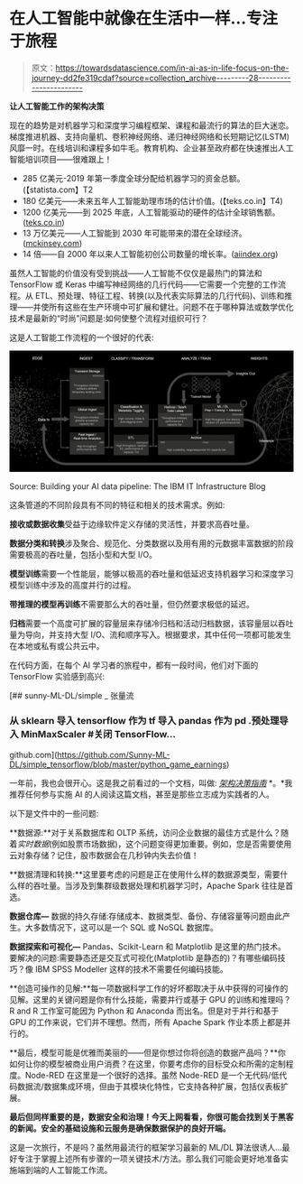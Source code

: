 # 在人工智能中就像在生活中一样…专注于旅程

> 原文：<https://towardsdatascience.com/in-ai-as-in-life-focus-on-the-journey-dd2fe319cdaf?source=collection_archive---------28----------------------->

**让人工智能工作的架构决策**

现在的趋势是对机器学习和深度学习编程框架、课程和最流行的算法的巨大迷恋。梯度推进机器、支持向量机、卷积神经网络、递归神经网络和长短期记忆(LSTM)风靡一时。在线培训和课程多如牛毛。教育机构、企业甚至政府都在快速推出人工智能培训项目——很难跟上！

*   285 亿美元-2019 年第一季度全球分配给机器学习的资金总额。(【statista.com】T2
*   180 亿美元——未来五年人工智能助理市场的估计价值。(【teks.co.in】T4)
*   1200 亿美元——到 2025 年底，人工智能驱动的硬件的估计全球销售额。([teks.co.in](https://teks.co.in/site/blog/machine-learning-in-2019-tracing-the-artificial-intelligence-growth-path/))
*   13 万亿美元——人工智能到 2030 年可能带来的潜在全球经济。([mckinsey.com](https://www.mckinsey.com/~/media/McKinsey/Featured%20Insights/Artificial%20Intelligence/Notes%20from%20the%20frontier%20Modeling%20the%20impact%20of%20AI%20on%20the%20world%20economy/MGI-Notes-from-the-AI-frontier-Modeling-the-impact-of-AI-on-the-world-economy-September-2018.ashx))
*   14 倍——自 2000 年以来人工智能初创公司数量的增长率。([aiindex.org](http://aiindex.org/2017-report.pdf))

虽然人工智能的价值没有受到挑战——人工智能不仅仅是最热门的算法和 TensorFlow 或 Keras 中编写神经网络的几行代码——它需要一个完整的工作流程。从 ETL、预处理、特征工程、转换(以及代表实际算法的几行代码)、训练和推理——并使所有这些在生产环境中可扩展和健壮。问题不在于哪种算法或数学优化技术是最新的“时尚”问题是:如何使整个流程对组织可行？

这是人工智能工作流程的一个很好的代表:

![](img/93f4d044883e893ca27739eea41eab6f.png)

Source: Building your AI data pipeline: The IBM IT Infrastructure Blog

这条管道的不同阶段具有不同的特征和相关的技术需求。例如:

**接收或数据收集**受益于边缘软件定义存储的灵活性，并要求高吞吐量。

**数据分类和转换**涉及聚合、规范化、分类数据以及用有用的元数据丰富数据的阶段需要极高的吞吐量，包括小型和大型 I/O。

**模型训练**需要一个性能层，能够以极高的吞吐量和低延迟支持机器学习和深度学习模型训练中涉及的高度并行的过程。

**带推理的模型再训练**不需要那么大的吞吐量，但仍然要求极低的延迟。

**归档**需要一个高度可扩展的容量层来存储冷归档和活动归档数据，该容量层以吞吐量为导向，并支持大型 I/O、流和顺序写入。根据要求，其中任何一项都可能发生在本地或私有或公共云中。

在代码方面，在每个 AI 学习者的旅程中，都有一段时间，他们对下面的 TensorFlow 实验感到高兴:

 [## sunny-ML-DL/simple _ 张量流

### 从 sklearn 导入 tensorflow 作为 tf 导入 pandas 作为 pd .预处理导入 MinMaxScaler #关闭 TensorFlow…

github.com](https://github.com/Sunny-ML-DL/simple_tensorflow/blob/master/python_game_earnings) 

一年前，我也会很开心。这是我之前看过的一个文档，叫做: [*架构决策指南*](https://developer.ibm.com/articles/data-science-architectural-decisions-guidelines/) *。*我推荐任何参与实施 AI 的人阅读这篇文档，甚至是那些立志成为实践者的人。

以下是文件中的一些问题:

**数据源:**对于关系数据库和 OLTP 系统，访问企业数据的最佳方式是什么？随着*实时数据*(例如股票市场数据)，这个问题变得更加重要。例如，您是否需要使用云对象存储？记住，股市数据会在几秒钟内失去价值！

**数据清理和转换:**这里要考虑的问题是正在使用什么样的数据源类型，需要什么样的吞吐量。当涉及到集群级数据处理和机器学习时，Apache Spark 往往是首选。

**数据仓库—** 数据的持久存储:存储成本、数据类型、备份、存储容量等问题由此产生。大多数情况下，这可以是一个 SQL 或 NoSQL 数据库。

**数据探索和可视化—** Pandas、Scikit-Learn 和 Matplotlib 是这里的热门技术。要解决的问题:需要静态还是交互式可视化(Matplotlib 是静态的)？有哪些编码技巧？像 IBM SPSS Modeller 这样的技术不需要任何编码技能。

**创造可操作的见解:**每一项数据科学工作的好坏都取决于从中获得的可操作的见解。这里的关键问题是你有什么技能，需要并行或基于 GPU 的训练和推理吗？R and R 工作室可能因为 Python 和 Anaconda 而出名。但是对于并行和基于 GPU 的工作来说，它们并不理想。然而，所有 Apache Spark 作业本质上都是并行的。

**最后，模型可能是优雅而美丽的——但是你想过你将创造的数据产品吗？**你如何让你的模型被商业用户消费？在这里，你要考虑你的目标受众和所需的定制程度。Node-RED 在这里是一个很好的选择。虽然 Node-RED 是一个无代码/低代码数据流/数据集成环境，但由于其模块化特性，它支持各种扩展，包括仪表板扩展。

**最后但同样重要的是，数据安全和治理！今天上网看看，你很可能会找到关于黑客的新闻。安全的基础设施和云服务是确保数据保护的良好开端。**

这是一次旅行，不是吗？虽然用最流行的框架学习最新的 ML/DL 算法很诱人…最好专注于掌握上述所有步骤的一项关键技术/方法。那么我们可能会更好地准备实施端到端的人工智能工作流。